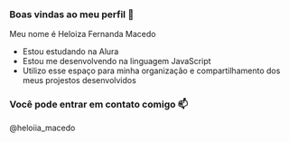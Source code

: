 ### Boas vindas ao meu perfil 💙

Meu nome é Heloiza Fernanda Macedo

- Estou estudando na Alura
- Estou me desenvolvendo na linguagem JavaScript
- Utilizo esse espaço para minha organização e compartilhamento dos meus projestos desenvolvidos

### Você pode entrar em contato comigo 📫

@heloiia_macedo
